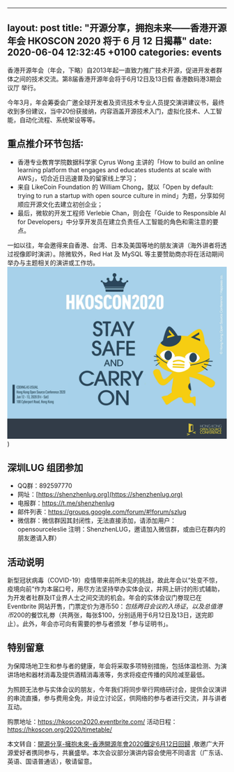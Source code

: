
---
layout: post
title:  "开源分享，拥抱未来——香港开源年会 HKOSCON 2020 将于 6 月 12 日揭幕"
date:   2020-06-04 12:32:45 +0100
categories: events
---

香港开源年会（年会，下略）自2013年起一直致力推广技术开源，促进开发者群体之间的技术交流。第8届香港开源年会将于6月12日及13日假 香港数码港3期会议厅 举行。

今年3月，年会筹委会广邀全球开发者及资讯技术专业人员提交演讲建议书，最终收到多份建议，当中20份获接纳，内容涵盖开源技术入门，虚拟化技术、人工智能，自动化流程、系统架设等等。

## 重点推介环节包括∶
- 香港专业教育学院数据科学家 Cyrus Wong 主讲的「How to build an online learning platform that engages and educates students at scale with AWS」，切合近日迅速普及的留家线上学习；
- 来自 LikeCoin Foundation 的 William Chong，就以「Open by default: trying to run a startup with open source culture in mind」为题，分享如何顺应开源文化去建立初创企业；
-  最后，微软的开发工程师 Verlebie Chan，则会在「Guide to Responsible AI for Developers」中分享开发员在建立负责任人工智能的角色和需注意的要点。

一如以往，年会邀得来自香港、台湾、日本及美国等地的朋友演讲（海外讲者将透过视像即时演讲）。除微软外，Red Hat 及 MySQL 等主要赞助商亦将在活动期间举办与主题相关的演讲或工作坊。
![](./assets/HKOSCon-2020.jpg) )

## 深圳LUG 组团参加
- QQ群：892597770
- 网址：[https://shenzhenlug.org](https://shenzhenlug.org)
- 电报群：https://t.me/shenzhenlug
- 邮件列表：https://groups.google.com/forum/#!forum/szlug
- 微信群：微信群因其封闭性，无法直接添加，请添加用户： opensourceleslie 注明：ShenzhenLUG，邀请加入微信群，或由已在群内的朋友邀请入群）

## 活动说明
新型冠状病毒（COVID-19）疫情带来前所未见的挑战，故此年会以“处变不惊，疫境向前“作为本届口号，用尽方法坚持举办实体会议，并网上研讨的形式辅助，为开发者社群及IT业界人士之间交流的机会。年会的实体会议门劵现已在 Eventbrite 网站开售，门票定价为港币$50：包括两日会议的入场证，以及总值港币$200的餐饮礼劵（共两张，每张$100，分别适用于6月12日及13日，送完即止）。此外，年会亦可向有需要的参与者颁发「参与证明书」。

## 特别留意
为保障场地卫生和参与者的健康，年会将采取多项特别措施，包括体温检测、为演讲场地和器材消毒及提供酒精消毒液等，务求将疫症传播的风险减至最低。

为照顾无法参与实体会议的朋友，今年我们将同步举行网络研讨会，提供会议演讲的串流直播，参与费用全免，并设立讨论区，供网络的参与者进行交流，并与讲者互动。

购票地址：https://hkoscon2020.eventbrite.com/
活动日程：https://hkoscon.org/2020/timetable/

本文转自：[開源分享-擁抱未來-香港開源年會2020鐵定6月12日回歸](https://info.hkoscon.org/zh/2020/06/開源分享-擁抱未來-香港開源年會2020鐵定6月12日回歸/) ,敬邀广大开源爱好者携同参与，共襄盛举。本次会议部分演讲内容会使用不同语言（广东话、英语、国语普通话），敬请留意。
